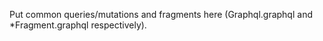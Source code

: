 Put common queries/mutations and fragments here (Graphql.graphql and \*Fragment.graphql respectively).
